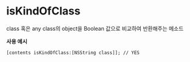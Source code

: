 
# isKindOfClass

class 혹은 any class의 object을 Boolean 값으로 비교하여 반환해주는 메소드

**사용 예시**
```objc
[contents isKindOfClass:[NSString class]]; // YES
```